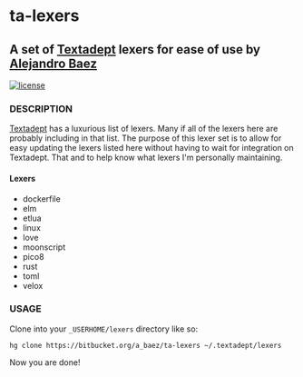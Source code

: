# ta-lexers
## A set of [Textadept][1] lexers for ease of use by [Alejandro Baez][2]
[![license][3i]][3p]

### DESCRIPTION
[Textadept][1] has a luxurious list of lexers. Many if all of the lexers
here are probably including in that list. The purpose of this lexer set is
to allow for easy updating the lexers listed here without having to wait for
integration on Textadept. That and to help know what lexers I'm personally
maintaining.

#### Lexers
*   dockerfile
*   elm
*   etlua
*   linux
*   love
*   moonscript
*   pico8
*   rust
*   toml
*   velox

### USAGE
Clone into your `_USERHOME/lexers` directory like so:

```
hg clone https://bitbucket.org/a_baez/ta-lexers ~/.textadept/lexers
```
Now you are done!

[1]: http://foicica.com/textadept/
[2]: https://keybase.io/baez
[3i]: https://img.shields.io/badge/license-MIT-green.svg
[3p]: ./LICENSE
